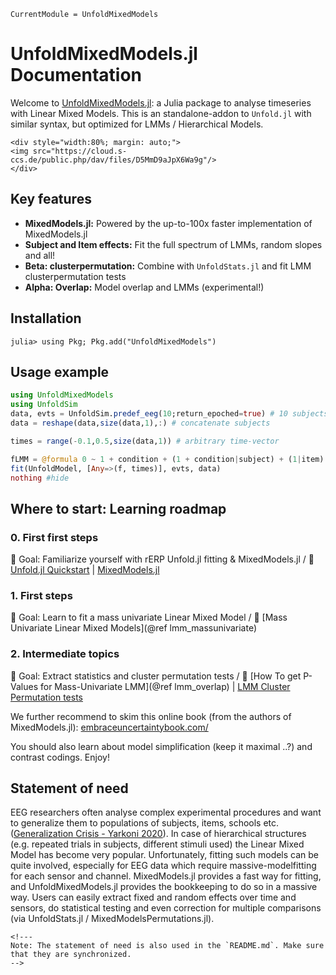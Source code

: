 ```@meta
CurrentModule = UnfoldMixedModels
```

# UnfoldMixedModels.jl Documentation

Welcome to [UnfoldMixedModels.jl](https://github.com/unfoldtoolbox/UnfoldMixedModels.jl): a Julia package to analyse timeseries with Linear Mixed Models.
This is an standalone-addon to `Unfold.jl` with similar syntax, but optimized for LMMs / Hierarchical Models.

```@raw html
<div style="width:80%; margin: auto;">
<img src="https://cloud.s-ccs.de/public.php/dav/files/D5MmD9aJpX6Wa9g"/>
</div>
```

## Key features

- **MixedModels.jl:** Powered by the up-to-100x faster implementation of MixedModels.jl
- **Subject and Item effects:** Fit the full spectrum of LMMs, random slopes and all!
- **Beta: clusterpermutation:** Combine with `UnfoldStats.jl` and fit LMM clusterpermutation tests
- **Alpha: Overlap:** Model overlap and LMMs (experimental!)

## Installation

```julia-repl
julia> using Pkg; Pkg.add("UnfoldMixedModels")
```

## Usage example

```julia
using UnfoldMixedModels
using UnfoldSim
data, evts = UnfoldSim.predef_eeg(10;return_epoched=true) # 10 subjects
data = reshape(data,size(data,1),:) # concatenate subjects

times = range(-0.1,0.5,size(data,1)) # arbitrary time-vector

fLMM = @formula 0 ~ 1 + condition + (1 + condition|subject) + (1|item)
fit(UnfoldModel, [Any=>(f, times)], evts, data)
nothing #hide
```

## Where to start: Learning roadmap

### 0. First first steps

📌 Goal: Familiarize yourself with rERP Unfold.jl fitting & MixedModels.jl /
🔗 [Unfold.jl Quickstart](https://unfoldtoolbox.github.io/Unfold.jl/stable/tutorials/lm_mu/) | [MixedModels.jl](https://juliastats.org/MixedModels.jl/dev/constructors/)

### 1. First steps

📌 Goal: Learn to fit a mass univariate Linear Mixed Model /
🔗 [Mass Univariate Linear Mixed Models](@ref lmm_massunivariate)

### 2. Intermediate topics

📌 Goal: Extract statistics and cluster permutation tests /
🔗 [How To get P-Values for Mass-Univariate LMM](@ref lmm_overlap) | [LMM Cluster Permutation tests](https://github.com/unfoldtoolbox/UnfoldStats.jl)

We further recommend to skim this online book (from the authors of MixedModels.jl): [embraceuncertaintybook.com/](https://embraceuncertaintybook.com/)

You should also learn about model simplification (keep it maximal ..?) and contrast codings. Enjoy!

## Statement of need

EEG researchers often analyse complex experimental procedures and want to generalize them to populations of subjects, items, schools etc. ([Generalization Crisis - Yarkoni 2020](https://doi.org/10.1017/S0140525X20001685 )). In case of hierarchical structures (e.g. repeated trials in subjects, different stimuli used) the Linear Mixed Model has become very popular. Unfortunately, fitting such models can be quite involved, especially for EEG data which require massive-modelfitting for each sensor and channel. MixedModels.jl provides a fast way for fitting, and UnfoldMixedModels.jl provides the bookkeeping to do so in a massive way. Users can easily extract fixed and random effects over time and sensors, do statistical testing and even correction for multiple comparisons (via UnfoldStats.jl / MixedModelsPermutations.jl).

```@raw html
<!---
Note: The statement of need is also used in the `README.md`. Make sure that they are synchronized.
-->
```

